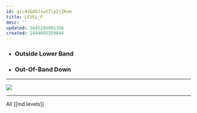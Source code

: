 ```yaml
---
id: qic43GdOJiwS7lp2jZKem
title: LEVEL_F
desc: ''
updated: 1645285001356
created: 1644095359044
---
```


* ### Outside Lower Band
* ### Out-Of-Band Down

---

![](/assets/images/2022-02-19-10-36-31.png)

---

All [[ind.levels]]